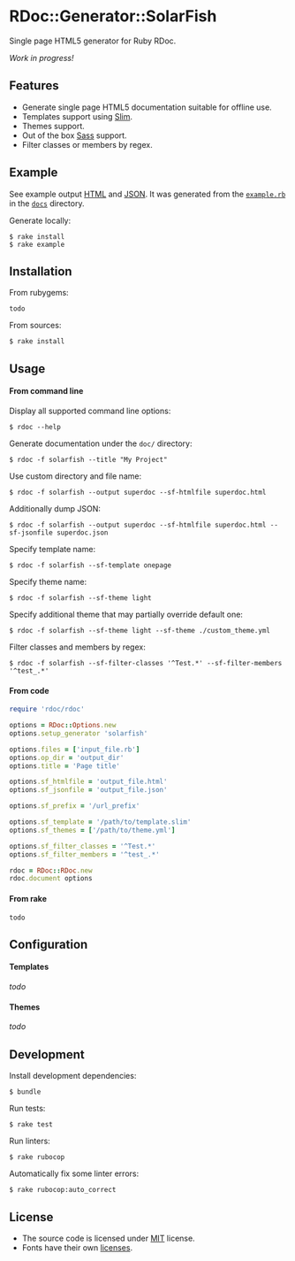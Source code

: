 # RDoc::Generator::SolarFish

Single page HTML5 generator for Ruby RDoc.

*Work in progress!*

## Features

* Generate single page HTML5 documentation suitable for offline use.
* Templates support using [Slim](http://slim-lang.com/).
* Themes support.
* Out of the box [Sass](http://sass-lang.com/) support.
* Filter classes or members by regex.

## Example

See example output [HTML](https://rbdoc.github.io/rdoc-generator-solarfish/example_output/) and [JSON](docs/example_output/index.json). It was generated from the [`example.rb`](docs/example.rb) in the [`docs`](docs) directory.

Generate locally:

```
$ rake install
$ rake example
```

## Installation

From rubygems:

```
todo
```

From sources:

```
$ rake install
```

## Usage

#### From command line

Display all supported command line options:

```
$ rdoc --help
```

Generate documentation under the `doc/` directory:

```
$ rdoc -f solarfish --title "My Project"
```

Use custom directory and file name:

```
$ rdoc -f solarfish --output superdoc --sf-htmlfile superdoc.html
```

Additionally dump JSON:

```
$ rdoc -f solarfish --output superdoc --sf-htmlfile superdoc.html --sf-jsonfile superdoc.json
```

Specify template name:

```
$ rdoc -f solarfish --sf-template onepage
```

Specify theme name:

```
$ rdoc -f solarfish --sf-theme light
```

Specify additional theme that may partially override default one:

```
$ rdoc -f solarfish --sf-theme light --sf-theme ./custom_theme.yml
```

Filter classes and members by regex:

```
$ rdoc -f solarfish --sf-filter-classes '^Test.*' --sf-filter-members '^test_.*'
```

#### From code

```ruby
require 'rdoc/rdoc'

options = RDoc::Options.new
options.setup_generator 'solarfish'

options.files = ['input_file.rb']
options.op_dir = 'output_dir'
options.title = 'Page title'

options.sf_htmlfile = 'output_file.html'
options.sf_jsonfile = 'output_file.json'

options.sf_prefix = '/url_prefix'

options.sf_template = '/path/to/template.slim'
options.sf_themes = ['/path/to/theme.yml']

options.sf_filter_classes = '^Test.*'
options.sf_filter_members = '^test_.*'

rdoc = RDoc::RDoc.new
rdoc.document options
```

#### From rake

```
todo
```

## Configuration

#### Templates

*todo*

#### Themes

*todo*

## Development

Install development dependencies:

```
$ bundle
```

Run tests:

```
$ rake test
```

Run linters:

```
$ rake rubocop
```

Automatically fix some linter errors:

```
$ rake rubocop:auto_correct
```

## License

* The source code is licensed under [MIT](LICENSE) license.
* Fonts have their own [licenses](data/rdoc-generator-solarfish/themes/common/fonts).
